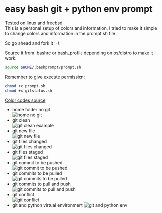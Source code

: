 # easy bash git + python env prompt

Tested on linux and freebsd  
This is a personal setup of colors and information, I tried to make it simple to change colors and information in the prompt.sh file  

So go ahead and fork it  :-)  

Source it from .bashrc or bash_profile depending on os/distro to make it work:
```sh
source $HOME/.bashprompt/prompt.sh
```

Remember to give execute permission:
```sh
chmod +x prompt.sh
chmod +x gitstatus.sh
```

[Color codes source](https://misc.flogisoft.com/bash/tip_colors_and_formatting)

- home folder no git  
![home no git](https://storage.googleapis.com/atle-static/bash-prompt/ez-bash-prompt-home-folder-no-git.jpg)
- git clean  
![git clean example](https://storage.googleapis.com/atle-static/bash-prompt/ez-bash-prompt-git-clean.jpg)
- git new file  
![git new file](https://storage.googleapis.com/atle-static/bash-prompt/ez-bash-prompt-git-new-file.jpg)
- git files changed  
![git files changed](https://storage.googleapis.com/atle-static/bash-prompt/ez-bash-prompt-git-files-changed.jpg)
- git files staged  
![git files staged](https://storage.googleapis.com/atle-static/bash-prompt/ez-bash-prompt-git-files-staged.jpg)
- git commit to be pushed  
![git commit to be pushed](https://storage.googleapis.com/atle-static/bash-prompt/ez-bash-prompt-git-commit-to-be-pushed.jpg)
- git commits to be pulled  
![git commits to be pulled](https://storage.googleapis.com/atle-static/bash-prompt/ez-bash-prompt-git-commits-to-be-pulled.jpg)
- git commits to pull and push  
![git commits to pull and push](https://storage.googleapis.com/atle-static/bash-prompt/ez-bash-prompt-git-commits-to-pull-and-push.jpg)
- git conflict  
![git conflict](https://storage.googleapis.com/atle-static/bash-prompt/ez-bash-prompt-git-conflict.jpg)
- git and python virtual environment
![git and python env](https://storage.googleapis.com/atle-static/bash-prompt/ez-bash-prompt-git-plus-python-env.jpg)
